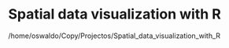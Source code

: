 Spatial data visualization with R
================================

/home/oswaldo/Copy/Projectos/Spatial_data_visualization_with_R